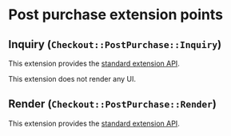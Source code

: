# Post purchase extension points

## Inquiry (`Checkout::PostPurchase::Inquiry`)

This extension provides the [standard extension API](../standard).

This extension does not render any UI.

## Render (`Checkout::PostPurchase::Render`)

This extension provides the [standard extension API](../standard).
